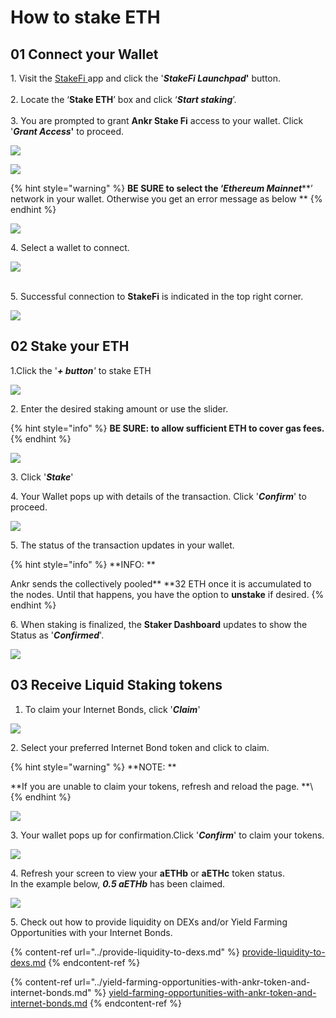 # How to stake ETH

## **01 Connect your Wallet**

1\. Visit the [StakeFi ](https://stakefi.ankr.com)app and click the '_**StakeFi Launchpad**_**'** button.\
\
2\. Locate the ‘**Stake ETH**’ box and click ‘_**Start staking**_’.\
\
3\. You are prompted to grant **Ankr Stake Fi** access to your wallet. Click '_**Grant Access**_**'** to proceed.

![](<../../../.gitbook/assets/Screenshot 2021-09-22 at 11.01.19.png>)

![](<../../../.gitbook/assets/Screenshot 2021-09-22 at 11.09.16.png>)

{% hint style="warning" %}
**BE SURE to select the ‘**_**Ethereum Mainnet**_\*\*’ network in your wallet. Otherwise you get an error message as below \*\*
{% endhint %}

![](<../../../.gitbook/assets/image (5).png>)

4\. Select a wallet to connect.

![](<../../../.gitbook/assets/Screenshot 2021-09-20 at 15.22.17.png>)

\
5\. Successful connection to **StakeFi** is indicated in the top right corner.

![](<../../../.gitbook/assets/Screenshot 2021-09-22 at 11.22.38.png>)

## 02 Stake your ETH

1.Click the '_**+ button**'_ to stake ETH

![](<../../../.gitbook/assets/click + button.png>)

2\. Enter the desired staking amount or use the slider.

{% hint style="info" %}
**BE SURE: to allow sufficient ETH to cover gas fees.**
{% endhint %}

![](<../../../.gitbook/assets/Screenshot 2021-09-22 at 11.31.28.png>)

3\. Click '_**Stake**_'

4\. Your Wallet pops up with details of the transaction. Click '_**Confirm**_' to proceed.

![](../../../.gitbook/assets/eth-staking-metamask.png)

5\. The status of the transaction updates in your wallet.

{% hint style="info" %}
\*\*INFO: \*\*

Ankr sends the collectively pooled\*\* \*\*32 ETH once it is accumulated to the nodes. Until that happens, you have the option to **unstake** if desired.
{% endhint %}

6\. When staking is finalized, the **Staker Dashboard** updates to show the Status as '_**Confirmed**_'.

![](<../../../.gitbook/assets/eth-staked-confirmed (1).png>)

## 03 Receive Liquid Staking tokens

1. To claim your Internet Bonds, click '_**Claim**_'

![](../../../.gitbook/assets/eth-staked-claim.png)

2\. Select your preferred Internet Bond token and click to claim.

{% hint style="warning" %}
\*\*NOTE: \*\*

\*\*If you are unable to claim your tokens, refresh and reload the page. \*\*\\
{% endhint %}

![](<../../../.gitbook/assets/Screenshot 2021-09-28 at 12.20.48.png>)

3\. Your wallet pops up for confirmation.Click '_**Confirm**_' to claim your tokens.

![](../../../.gitbook/assets/eth-staking-wallet-confirmation.png)

4\. Refresh your screen to view your **aETHb** or **aETHc** token status.\
In the example below, _**0.5 aETHb**_ has been claimed.

![](<../../../.gitbook/assets/Screenshot 2021-09-28 at 13.36.42.png>)

5\. Check out how to provide liquidity on DEXs and/or Yield Farming Opportunities with your Internet Bonds.

{% content-ref url="../provide-liquidity-to-dexs.md" %}
[provide-liquidity-to-dexs.md](../provide-liquidity-to-dexs.md)
{% endcontent-ref %}

{% content-ref url="../yield-farming-opportunities-with-ankr-token-and-internet-bonds.md" %}
[yield-farming-opportunities-with-ankr-token-and-internet-bonds.md](../yield-farming-opportunities-with-ankr-token-and-internet-bonds.md)
{% endcontent-ref %}
